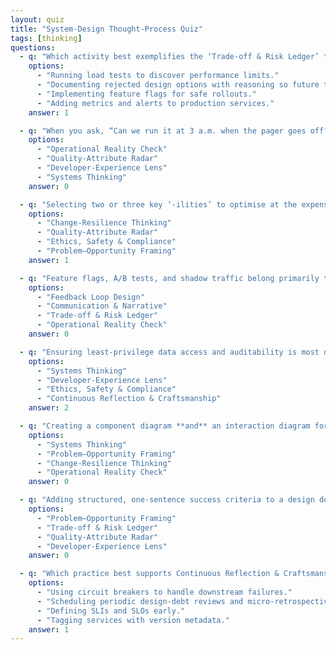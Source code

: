 ```yaml
---
layout: quiz
title: "System-Design Thought-Process Quiz"
tags: [thinking]
questions:
  - q: "Which activity best exemplifies the ‘Trade-off & Risk Ledger’ track?"
    options:
      - "Running load tests to discover performance limits."
      - "Documenting rejected design options with reasoning so future teams see the context."
      - "Implementing feature flags for safe rollouts."
      - "Adding metrics and alerts to production services."
    answer: 1

  - q: "When you ask, “Can we run it at 3 a.m. when the pager goes off?” you are invoking which track?"
    options:
      - "Operational Reality Check"
      - "Quality-Attribute Radar"
      - "Developer-Experience Lens"
      - "Systems Thinking"
    answer: 0

  - q: "Selecting two or three key ‘-ilities’ to optimise at the expense of others is part of:"
    options:
      - "Change-Resilience Thinking"
      - "Quality-Attribute Radar"
      - "Ethics, Safety & Compliance"
      - "Problem–Opportunity Framing"
    answer: 1

  - q: "Feature flags, A/B tests, and shadow traffic belong primarily to which track?"
    options:
      - "Feedback Loop Design"
      - "Communication & Narrative"
      - "Trade-off & Risk Ledger"
      - "Operational Reality Check"
    answer: 0

  - q: "Ensuring least-privilege data access and auditability is most directly tied to:"
    options:
      - "Systems Thinking"
      - "Developer-Experience Lens"
      - "Ethics, Safety & Compliance"
      - "Continuous Reflection & Craftsmanship"
    answer: 2

  - q: "Creating a component diagram **and** an interaction diagram for neighbouring systems demonstrates:"
    options:
      - "Systems Thinking"
      - "Problem–Opportunity Framing"
      - "Change-Resilience Thinking"
      - "Operational Reality Check"
    answer: 0

  - q: "Adding structured, one-sentence success criteria to a design document fulfils which track?"
    options:
      - "Problem–Opportunity Framing"
      - "Trade-off & Risk Ledger"
      - "Quality-Attribute Radar"
      - "Developer-Experience Lens"
    answer: 0

  - q: "Which practice best supports Continuous Reflection & Craftsmanship?"
    options:
      - "Using circuit breakers to handle downstream failures."
      - "Scheduling periodic design-debt reviews and micro-retrospectives."
      - "Defining SLIs and SLOs early."
      - "Tagging services with version metadata."
    answer: 1
---
```

